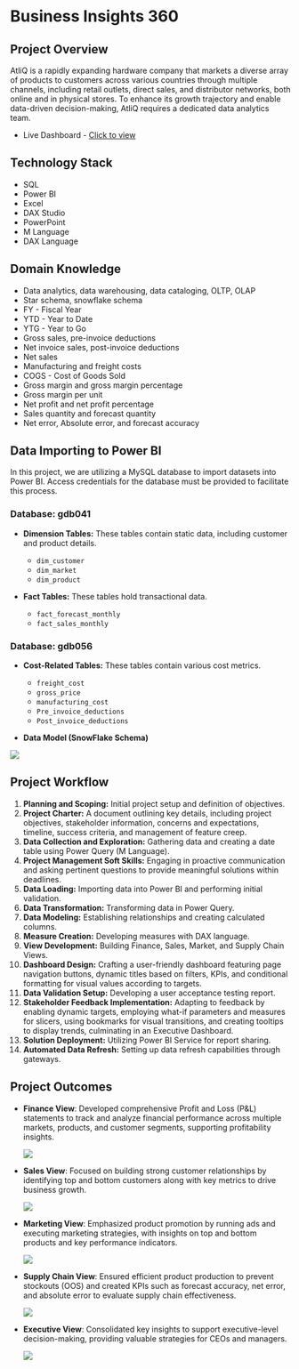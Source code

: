 # Business Insights 360

## Project Overview

AtliQ is a rapidly expanding hardware company that markets a diverse array of products to customers across various countries through multiple channels, including retail outlets, direct sales, and distributor networks, both online and in physical stores. To enhance its growth trajectory and enable data-driven decision-making, AtliQ requires a dedicated data analytics team.

- Live Dashboard - [Click to view](https://bit.ly/3YiRW0w)

## Technology Stack

- SQL
- Power BI
- Excel
- DAX Studio
- PowerPoint
- M Language
- DAX Language 

## Domain Knowledge

- Data analytics, data warehousing, data cataloging, OLTP, OLAP
- Star schema, snowflake schema
- FY - Fiscal Year
- YTD - Year to Date
- YTG - Year to Go
- Gross sales, pre-invoice deductions
- Net invoice sales, post-invoice deductions
- Net sales
- Manufacturing and freight costs
- COGS - Cost of Goods Sold
- Gross margin and gross margin percentage
- Gross margin per unit
- Net profit and net profit percentage
- Sales quantity and forecast quantity
- Net error, Absolute error, and forecast accuracy

## Data Importing to Power BI

In this project, we are utilizing a MySQL database to import datasets into Power BI. Access credentials for the database must be provided to facilitate this process.

### Database: gdb041
- **Dimension Tables:** These tables contain static data, including customer and product details.
  - `dim_customer`
  - `dim_market`
  - `dim_product`
  
- **Fact Tables:** These tables hold transactional data.
  - `fact_forecast_monthly`
  - `fact_sales_monthly`

### Database: gdb056
- **Cost-Related Tables:** These tables contain various cost metrics.
  - `freight_cost`
  - `gross_price`
  - `manufacturing_cost`
  - `Pre_invoice_deductions`
  - `Post_invoice_deductions`

- **Data Model (SnowFlake Schema)**
<img src=https://github.com/Teja-Reddy-kotha/Business-Insights-360/blob/main/Data%20Model%20(SnowFlake%20Schema).png>

## Project Workflow

1. **Planning and Scoping:** Initial project setup and definition of objectives.
2. **Project Charter:** A document outlining key details, including project objectives, stakeholder information, concerns and expectations, timeline, success criteria, and management of feature creep.
3. **Data Collection and Exploration:** Gathering data and creating a date table using Power Query (M Language).
4. **Project Management Soft Skills:** Engaging in proactive communication and asking pertinent questions to provide meaningful solutions within deadlines.
5. **Data Loading:** Importing data into Power BI and performing initial validation.
6. **Data Transformation:** Transforming data in Power Query.
7. **Data Modeling:** Establishing relationships and creating calculated columns.
8. **Measure Creation:** Developing measures with DAX language.
9. **View Development:** Building Finance, Sales, Market, and Supply Chain Views.
10. **Dashboard Design:** Crafting a user-friendly dashboard featuring page navigation buttons, dynamic titles based on filters, KPIs, and conditional formatting for visual values according to targets.
11. **Data Validation Setup:** Developing a user acceptance testing report.
12. **Stakeholder Feedback Implementation:** Adapting to feedback by enabling dynamic targets, employing what-if parameters and measures for slicers, using bookmarks for visual transitions, and creating tooltips to display trends, culminating in an Executive Dashboard.
13. **Solution Deployment:** Utilizing Power BI Service for report sharing.
14. **Automated Data Refresh:** Setting up data refresh capabilities through gateways.

## Project Outcomes

- **Finance View**: Developed comprehensive Profit and Loss (P&L) statements to track and analyze financial performance across multiple markets, products, and customer segments, supporting profitability insights.
  
  <img src=https://github.com/Teja-Reddy-kotha/Business-Insights-360/blob/main/Finance%20View.png>
- **Sales View**: Focused on building strong customer relationships by identifying top and bottom customers along with key metrics to drive business growth.
  
  <img src=https://github.com/Teja-Reddy-kotha/Business-Insights-360/blob/main/Sales%20View.png>
- **Marketing View**: Emphasized product promotion by running ads and executing marketing strategies, with insights on top and bottom products and key performance indicators.
  
  <img src=https://github.com/Teja-Reddy-kotha/Business-Insights-360/blob/main/Marketing%20View.png>
- **Supply Chain View**: Ensured efficient product production to prevent stockouts (OOS) and created KPIs such as forecast accuracy, net error, and absolute error to evaluate supply chain effectiveness.
  
  <img src=https://github.com/Teja-Reddy-kotha/Business-Insights-360/blob/main/Supply%20Chain%20View.png>
- **Executive View**: Consolidated key insights to support executive-level decision-making, providing valuable strategies for CEOs and managers.
  
  <img src=https://github.com/Teja-Reddy-kotha/Business-Insights-360/blob/main/Executive%20View.png>
